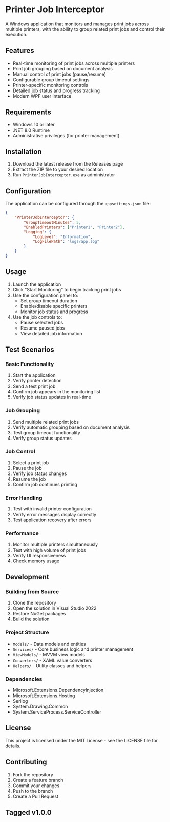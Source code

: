 # Printer Job Interceptor

A Windows application that monitors and manages print jobs across multiple printers, with the ability to group related print jobs and control their execution.

## Features

- Real-time monitoring of print jobs across multiple printers
- Print job grouping based on document analysis
- Manual control of print jobs (pause/resume)
- Configurable group timeout settings
- Printer-specific monitoring controls
- Detailed job status and progress tracking
- Modern WPF user interface

## Requirements

- Windows 10 or later
- .NET 8.0 Runtime
- Administrative privileges (for printer management)

## Installation

1. Download the latest release from the Releases page
2. Extract the ZIP file to your desired location
3. Run `PrinterJobInterceptor.exe` as administrator

## Configuration

The application can be configured through the `appsettings.json` file:

```json
{
	"PrinterJobInterceptor": {
		"GroupTimeoutMinutes": 5,
		"EnabledPrinters": ["Printer1", "Printer2"],
		"Logging": {
			"LogLevel": "Information",
			"LogFilePath": "logs/app.log"
		}
	}
}
```

## Usage

1. Launch the application
2. Click "Start Monitoring" to begin tracking print jobs
3. Use the configuration panel to:
   - Set group timeout duration
   - Enable/disable specific printers
   - Monitor job status and progress
4. Use the job controls to:
   - Pause selected jobs
   - Resume paused jobs
   - View detailed job information

## Test Scenarios

### Basic Functionality

1. Start the application
2. Verify printer detection
3. Send a test print job
4. Confirm job appears in the monitoring list
5. Verify job status updates in real-time

### Job Grouping

1. Send multiple related print jobs
2. Verify automatic grouping based on document analysis
3. Test group timeout functionality
4. Verify group status updates

### Job Control

1. Select a print job
2. Pause the job
3. Verify job status changes
4. Resume the job
5. Confirm job continues printing

### Error Handling

1. Test with invalid printer configuration
2. Verify error messages display correctly
3. Test application recovery after errors

### Performance

1. Monitor multiple printers simultaneously
2. Test with high volume of print jobs
3. Verify UI responsiveness
4. Check memory usage

## Development

### Building from Source

1. Clone the repository
2. Open the solution in Visual Studio 2022
3. Restore NuGet packages
4. Build the solution

### Project Structure

- `Models/` - Data models and entities
- `Services/` - Core business logic and printer management
- `ViewModels/` - MVVM view models
- `Converters/` - XAML value converters
- `Helpers/` - Utility classes and helpers

### Dependencies

- Microsoft.Extensions.DependencyInjection
- Microsoft.Extensions.Hosting
- Serilog
- System.Drawing.Common
- System.ServiceProcess.ServiceController

## License

This project is licensed under the MIT License - see the LICENSE file for details.

## Contributing

1. Fork the repository
2. Create a feature branch
3. Commit your changes
4. Push to the branch
5. Create a Pull Request

## Tagged v1.0.0